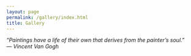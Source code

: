 ```yaml
---
layout: page
permalink: /gallery/index.html
title: Gallery
---
```


*“Paintings have a life of their own that derives from the painter’s soul.”*  
— *Vincent Van Gogh*